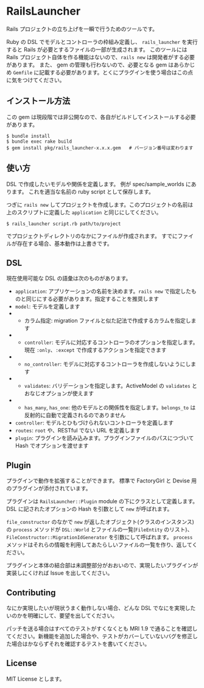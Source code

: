 # RailsLauncher

Rails プロジェクトの立ち上げを一瞬で行うためのツールです。

Ruby の DSL でモデルとコントローラの枠組み定義し、 `rails_launcher` を実行すると Rails が必要とするファイルの一部が生成されます。
このツールには Rails プロジェクト自体を作る機能はないので、`rails new` は開発者がする必要があります。
また、 gem の管理も行わないので、必要となる gem はあらかじめ `Gemfile` に記載する必要があります。とくにプラグインを使う場合はこの点に気をつけてください。

## インストール方法

この gem は現段階では非公開なので、各自がビルドしてインストールする必要があります。

    $ bundle install
    $ bundle exec rake build
    $ gem install pkg/rails_launcher-x.x.x.gem   # バージョン番号は変わります

## 使い方

DSL で作成したいモデルや関係を定義します。
例が spec/sample_worlds にあります。
これを適当な名前の ruby script として保存します。

つぎに `rails new` してプロジェクトを作成します。このプロジェクトの名前は上のスクリプトに定義した `application` と同じにしてください。

    $ rails_launcher script.rb path/to/project

でプロジェクトディレクトリのなかにファイルが作成されます。
すでにファイルが存在する場合、基本動作は上書きです。

## DSL

現在使用可能な DSL の語彙は次のものがあります。

- `application`: アプリケーションの名前を決めます。`rails new` で指定したものと同じにする必要があります。指定することを推奨します
- `model`: モデルを定義します
- - カラム指定: migration ファイルと似た記法で作成するカラムを指定します
- - `controller`: モデルに対応するコントローラのオプションを指定します。現在 `:only`、`:except` で作成するアクションを指定できます
- - `no_controller`: モデルに対応するコントローラを作成しないようにします
- - `validates`: バリデーションを指定します。ActiveModel の `validates` とおなじオプションが使えます
- - `has_many`, `has_one`: 他のモデルとの関係性を指定します。`belongs_to` は反射的に自動で定義されるのでありません
- `controller`: モデルとひもづけられないコントローラを定義します
- `routes`: `root` や、RESTful でない URL を定義します
- `plugin`: プラグインを読み込みます。プラグインファイルのパスにつづいて Hash でオプションを渡せます

## Plugin

プラグインで動作を拡張することができます。
標準で FactoryGirl と Devise 用のプラグインが添付されています。

プラグインは `RailsLauncher::Plugin` module の下にクラスとして定義します。
DSL に記されたオプションの Hash を引数として `new` が呼ばれます。

`file_constructor` のなかで `new` が返したオブジェクト(クラスのインスタンス)の `process` メソッドが `DSL::World` とファイルの一覧(`FileEntity` のリスト)、 `FileConstructor::MigrationIdGenerator` を引数にして呼ばれます。
`process` メソッドはそれらの情報を利用してあたらしいファイルの一覧を作り、返してください。

プラグインと本体の結合部は未調整部分がおおいので、実現したいプラグインが実装しにくければ Issue を出してください。

## Contributing

なにか実現したいが現状うまく動作しない場合、どんな DSL でなにを実現したいのかを明確にして、要望を出してください。

パッチを送る場合はすべてのテストがすくなくとも MRI 1.9 で通ることを確認してください。新機能を追加した場合や、テストがカバーしていないバグを修正した場合はかならずそれを確認するテストを書いてください。

## License

MIT License とします。
